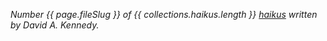 _Number {{ page.fileSlug }} of {{ collections.haikus.length }} [haikus](/haikus/) written by David A. Kennedy._
